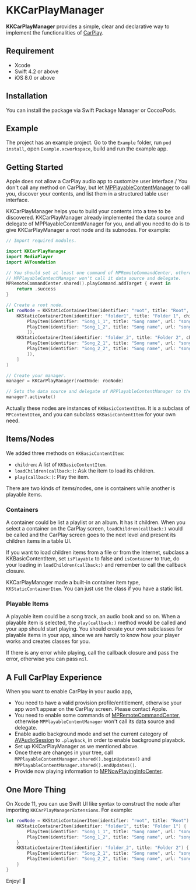 # KKCarPlayManager

**KKCarPlayManager** provides a simple, clear and declarative way to implement
the functionalities of [CarPlay](https://www.apple.com/ios/carplay/).

## Requirement

- Xcode
- Swift 4.2 or above
- iOS 8.0 or above

## Installation

You can install the package via Swift Package Manager or CocoaPods.

## Example

The project has an example project. Go to the `Example` folder, run `pod install`,
open `Example.xcworkspace`, build and run the example app.

## Getting Started

Apple does not allow a CarPlay audio app to customize user interface./ You don't
call any method on CarPlay, but let
[MPPlayableContentManager](https://developer.apple.com/documentation/mediaplayer/mpplayablecontentmanager)
to call you, discover your contents, and list them in a structured table user
interface.

KKCarPlayManager helps you to build your contents into a tree to be discovered.
KKCarPlayManager already implemented the data source and delegate of
MPPlayableContentManager for you, and all you need to do is to give
KKCarPlayManager a root node and its subnodes. For example:

``` swift
// Import required modules.

import KKCarPlayManager
import MediaPlayer
import AVFoundation

// You should set at least one command of MPRemoteCommandCenter, otherwise
// MPPlayableContentManager won't call it data source and delegate.
MPRemoteCommandCenter.shared().playCommand.addTarget { event in
    return .success
}

// Create a root node.
let rooNode = KKStaticContainerItem(identifier: "root", title: "Root", children: [
    KKStaticContainerItem(identifier: "folder1", title: "Folder 1", children: [
        PlayItem(identifier: "Song_1_1", title: "Song name", url: "song URL..."),
        PlayItem(identifier: "Song_1_2", title: "Song name", url: "song URL..."),
        ]),
    KKStaticContainerItem(identifier: "folder_2", title: "Folder 2", children: [
        PlayItem(identifier: "Song_2_1", title: "Song name", url: "song URL..."),
        PlayItem(identifier: "Song_2_2", title: "Song name", url: "song URL...")
        ]),
    ]
)

// Create your manager.
manager = KKCarPlayManager(rootNode: rooNode)

// Sets the data source and delegate of MPPlayableContentManager to the manager.
manager?.activate()
```

Actually these nodes are  instances of `KKBasicContentItem`. It is a subclass of
`MPContentItem`, and you can subclass `KKBasicContentItem` for your own need.

## Items/Nodes

We added three methods on `KKBasicContentItem`:

- `children`: A list of `KKBasicContentItem`.
- `loadChildren(callback:)`: Ask the item to load its children.
- `play(callback:)`: Play the item.

There are two kinds of items/nodes, one is containers while another is playable
items.

### Containers

A container could be list a playlist or an album. It has it children. When you
select a container on the CarPlay screen, `loadChildren(callback:)` would be
called and the CarPlay screen goes to the next level and present its children
items in a table UI.

If you want to load children items from a file or from the Internet, subclass a
KKBasicContentItem, set `isPlayable` to false and `isContainer` to true, do your
loading in `loadChildren(callback:)` and remember to call the callback closure.

KKCarPlayManager made a built-in container item type, `KKStaticContainerItem`. You
can just use the class if you have a static list.

### Playable Items

A playable item could be a song track, an audio book and so on. When a playable
item is selected, the `play(callback:)` method would be called and your app
should start playing. You should create your own subclasses for playable items
in your app, since we are hardly to know how your player works and creates
classes for you.

If there is any error while playing, call the callback closure and pass the
error, otherwise you can pass `nil`.

## A Full CarPlay Experience

When you want to enable CarPlay in your audio app,

- You need to have a valid provision profile/entitlement, otherwise your app
  won't appear on the CarPlay screen. Please contact Apple.
- You need to enable some commands of [MPRemoteCommandCenter](https://developer.apple.com/documentation/mediaplayer/mpnowplayinginfocenter), otherwise
  `MPPlayableContentManager` won't call its data source and delegate.
- Enable audio background mode and set the current category of [AVAudioSession](https://developer.apple.com/documentation/avfoundation/avaudiosession)
  to `.playback`, in order to enable background playabck.
- Set up KKCarPlayManager as we mentioned above.
- Once there are changes in your tree, call `MPPlayableContentManager.shared().beginUpdates()` and
  `MPPlayableContentManager.shared().endUpdates()`.
- Provide now playing information to [MPNowPlayingInfoCenter](https://developer.apple.com/documentation/mediaplayer/mpnowplayinginfocenter).

## One More Thing

On Xcode 11, you can use Swift UI like syntax to construct the node after
importing `KKCarPlayManagerExtensions`. For example:

``` swift
let rooNode = KKStaticContainerItem(identifier: "root", title: "Root") {
    KKStaticContainerItem(identifier: "folder1", title: "Folder 1") {
        PlayItem(identifier: "Song_1_1", title: "Song name", url: "song URL...")
        PlayItem(identifier: "Song_1_2", title: "Song name", url: "song URL...")
    }
    KKStaticContainerItem(identifier: "folder_2", title: "Folder 2") {
        PlayItem(identifier: "Song_2_1", title: "Song name", url: "song URL..."),
        PlayItem(identifier: "Song_2_2", title: "Song name", url: "song URL...")
    }
}
```

Enjoy! 🚗
